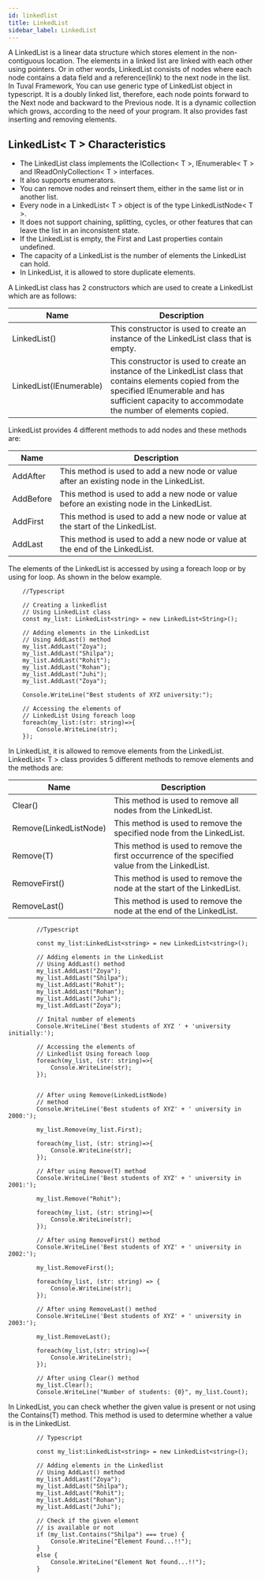```yaml
---
id: linkedlist
title: LinkedList
sidebar_label: LinkedList
---
```


A LinkedList is a linear data structure which stores element in the non-contiguous location. The elements in a linked list are linked with each other using pointers. Or in other words, LinkedList consists of nodes where each node contains a data field and a reference(link) to the next node in the list.
In Tuval Framework, You can use  generic type of LinkedList object in typescript. It is a doubly linked list, therefore, each node points forward to the Next node and backward to the Previous node. It is a dynamic collection which grows, according to the need of your program. It also provides fast inserting and removing elements.



## LinkedList< T > Characteristics

* The LinkedList class implements the ICollection< T >, IEnumerable< T > and IReadOnlyCollection< T > interfaces.
* It also supports enumerators.
* You can remove nodes and reinsert them, either in the same list or in another list.
* Every node in a LinkedList< T > object is of the type LinkedListNode< T >.
* It does not support chaining, splitting, cycles, or other features that can leave the list in an inconsistent state.
* If the LinkedList is empty, the First and Last properties contain undefined.
* The capacity of a LinkedList is the number of elements the LinkedList can hold.
* In LinkedList, it is allowed to store duplicate elements.

A LinkedList class has 2 constructors which are used to create a LinkedList which are as follows:

| Name                    | Description                                                                                                                                                                                                   |
|-------------------------|---------------------------------------------------------------------------------------------------------------------------------------------------------------------------------------------------------------|
| LinkedList()            | This constructor is used to create an instance of the LinkedList class that is empty.                                                                                                                         |
| LinkedList(IEnumerable) | This constructor is used to create an instance of the LinkedList class that contains elements copied from the specified IEnumerable and has sufficient capacity to accommodate the number of elements copied. |

LinkedList provides 4 different methods to add nodes and these methods are:

| Name      | Description                                                                               |
|-----------|-------------------------------------------------------------------------------------------|
| AddAfter  | This method is used to add a new node or value after an existing node in the LinkedList.  |
| AddBefore | This method is used to add a new node or value before an existing node in the LinkedList. |
| AddFirst  | This method is used to add a new node or value at the start of the LinkedList.            |
| AddLast   | This method is used to add a new node or value at the end of the LinkedList.              |

The elements of the LinkedList is accessed by using a foreach loop or by using for loop. As shown in the below example.

```tsx
    //Typescript

    // Creating a linkedlist
    // Using LinkedList class
    const my_list: LinkedList<string> = new LinkedList<String>();

    // Adding elements in the LinkedList
    // Using AddLast() method
    my_list.AddLast("Zoya");
    my_list.AddLast("Shilpa");
    my_list.AddLast("Rohit");
    my_list.AddLast("Rohan");
    my_list.AddLast("Juhi");
    my_list.AddLast("Zoya");

    Console.WriteLine("Best students of XYZ university:");

    // Accessing the elements of
    // LinkedList Using foreach loop
    foreach(my_list:(str: string)=>{
        Console.WriteLine(str);
    });
```

In LinkedList, it is allowed to remove elements from the LinkedList. LinkedList< T > class provides 5 different methods to remove elements and the methods are:

| Name                   | Description                                                                                    |
|------------------------|------------------------------------------------------------------------------------------------|
| Clear()                | This method is used to remove all nodes from the LinkedList.                                   |
| Remove(LinkedListNode) | This method is used to remove the specified node from the LinkedList.                          |
| Remove(T)              | This method is used to remove the first occurrence of the specified value from the LinkedList. |
| RemoveFirst()          | This method is used to remove the node at the start of the LinkedList.                         |
| RemoveLast()           | This method is used to remove the node at the end of the LinkedList.                           |

```tsx
        //Typescript

        const my_list:LinkedList<string> = new LinkedList<string>();

        // Adding elements in the LinkedList
        // Using AddLast() method
        my_list.AddLast("Zoya");
        my_list.AddLast("Shilpa");
        my_list.AddLast("Rohit");
        my_list.AddLast("Rohan");
        my_list.AddLast("Juhi");
        my_list.AddLast("Zoya");

        // Inital number of elements
        Console.WriteLine('Best students of XYZ ' + 'university initially:');

        // Accessing the elements of
        // Linkedlist Using foreach loop
        foreach(my_list, (str: string)=>{
            Console.WriteLine(str);
        });


        // After using Remove(LinkedListNode)
        // method
        Console.WriteLine('Best students of XYZ' + ' university in 2000:');

        my_list.Remove(my_list.First);

        foreach(my_list, (str: string)=>{
            Console.WriteLine(str);
        });

        // After using Remove(T) method
        Console.WriteLine('Best students of XYZ' + ' university in 2001:');

        my_list.Remove("Rohit");

        foreach(my_list, (str: string)=>{
            Console.WriteLine(str);
        });

        // After using RemoveFirst() method
        Console.WriteLine('Best students of XYZ' + ' university in 2002:');

        my_list.RemoveFirst();

        foreach(my_list, (str: string) => {
            Console.WriteLine(str);
        });

        // After using RemoveLast() method
        Console.WriteLine('Best students of XYZ' + ' university in 2003:');

        my_list.RemoveLast();

        foreach(my_list,(str: string)=>{
            Console.WriteLine(str);
        });

        // After using Clear() method
        my_list.Clear();
        Console.WriteLine("Number of students: {0}", my_list.Count);
```

In LinkedList, you can check whether the given value is present or not using the Contains(T) method. This method is used to determine whether a value is in the LinkedList.

```tsx
        // Typescript

        const my_list:LinkedList<string> = new LinkedList<string>();

        // Adding elements in the Linkedlist
        // Using AddLast() method
        my_list.AddLast("Zoya");
        my_list.AddLast("Shilpa");
        my_list.AddLast("Rohit");
        my_list.AddLast("Rohan");
        my_list.AddLast("Juhi");

        // Check if the given element
        // is available or not
        if (my_list.Contains("Shilpa") === true) {
            Console.WriteLine("Element Found...!!");
        }
        else {
            Console.WriteLine("Element Not found...!!");
        }
```